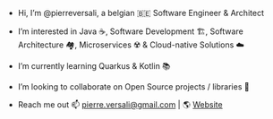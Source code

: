 - Hi, I’m @pierreversali, a belgian :belgium: Software Engineer & Architect
- I’m interested in Java :coffee:, Software Development :building_construction:, Software Architecture :houses:, Microservices :radioactive: & Cloud-native Solutions :cloud:
- I’m currently learning Quarkus & Kotlin :books:
- I’m looking to collaborate on Open Source projects / libraries :vulcan_salute:

- Reach me out 📫 pierre.versali@gmail.com | :earth_americas: [Website](https://pierre-versali.bitbucket.io)

